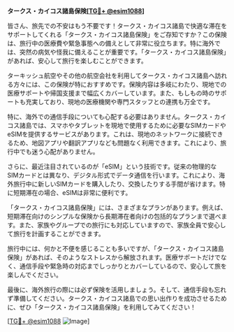 **タークス・カイコス諸島保険[[TG💪+ @esim1088](https://t.me/s/esim1088)]**

皆さん、旅先での不安はもう不要です！タークス・カイコス諸島で快適な滞在をサポートしてくれる「タークス・カイコス諸島保険」をご存知ですか？この保険は、旅行中の医療費や緊急事態への備えとして非常に役立ちます。特に海外では、突然の病気や怪我に備えることが重要です。「タークス・カイコス諸島保険」があれば、安心して旅行を楽しむことができます。

ターキッシュ航空やその他の航空会社を利用してタークス・カイコス諸島へ訪れる方々には、この保険が特におすすめです。保険内容は多岐にわたり、現地での医療サポートや帰国支援まで幅広くカバーしています。また、もしもの時のサポートも充実しており、現地の医療機関や専門スタッフとの連携も万全です。

特に、海外での通信手段についても心配する必要はありません。タークス・カイコス諸島では、スマホやタブレットを現地で使用するために必要なSIMカードやeSIMを提供するサービスがあります。これは、現地のネットワークに接続できるため、地図アプリや翻訳アプリなども問題なく利用できます。これにより、旅行中でも迷う心配がありません。

さらに、最近注目されているのが「eSIM」という技術です。従来の物理的なSIMカードとは異なり、デジタル形式でデータ通信を行います。これにより、海外旅行中に新しいSIMカードを購入したり、交換したりする手間が省けます。特に短期滞在の場合、eSIMは非常に便利です。

「タークス・カイコス諸島保険」には、さまざまなプランがあります。例えば、短期滞在向けのシンプルな保険から長期滞在者向けの包括的なプランまで選べます。また、家族やグループでの旅行にも対応していますので、家族全員で安心して旅行を計画することができます。

旅行中には、何かと不便を感じることも多いですが、「タークス・カイコス諸島保険」があれば、そのようなストレスから解放されます。医療サポートだけでなく、通信手段や緊急時の対応までしっかりとカバーしているので、安心して旅を楽しんでください。

最後に、海外旅行の際には必ず保険を活用しましょう。そして、通信手段も忘れず準備してください。タークス・カイコス諸島での思い出作りを成功させるために、ぜひ「タークス・カイコス諸島保険」を利用してみてください！

[[TG💪+ @esim1088](https://t.me/s/esim1088) ![Image](https://i.postimg.cc/Y0z9fWf4/image.png)]